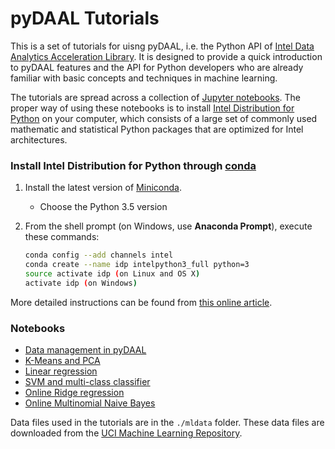 # pyDAAL Tutorials
This is a set of tutorials for uisng pyDAAL, i.e. the Python API of [Intel Data Analytics Acceleration Library](https://software.intel.com/en-us/intel-daal). 
It is designed to provide a quick introduction to pyDAAL features and the API
for Python developers who are already familiar with basic concepts and techniques in
machine learning. 

The tutorials are spread across a collection of [Jupyter notebooks](http://jupyter.org/). 
The proper way of using these notebooks is to install [Intel Distribution for
Python](https://software.intel.com/en-us/intel-distribution-for-python) on your
computer, which
consists of a large set of commonly used mathematic and statistical Python
packages that are optimized for Intel architectures. 

### Install Intel Distribution for Python through [conda](http://conda.pydata.org/miniconda.html)
1. Install the latest version of [Miniconda](http://conda.pydata.org/miniconda.html).
    - Choose the Python 3.5 version
2. From the shell prompt (on Windows, use **Anaconda Prompt**), execute these
   commands:

    ```bash
    conda config --add channels intel
    conda create --name idp intelpython3_full python=3
    source activate idp (on Linux and OS X)
    activate idp (on Windows)
    ```
More detailed instructions can be found from [this online article](https://software.intel.com/en-us/articles/using-intel-distribution-for-python-with-anaconda).

### Notebooks
* [Data management in pyDAAL](./NumericTables_example.ipynb)
* [K-Means and PCA](./kmeans_example.ipynb)
* [Linear regression](./LR_example.ipynb)
* [SVM and multi-class classifier](./SVM_example.ipynb)
* [Online Ridge regression](./Regression_online_example.ipynb)
* [Online Multinomial Naive Bayes](./NaiveBayes_online_example.ipynb)

Data files used in the tutorials are in the `./mldata` folder. These data files
are downloaded from the [UCI Machine Learning Repository](https://archive.ics.uci.edu/ml/datasets).

